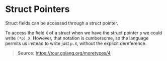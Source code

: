 # Struct Pointers

Struct fields can be accessed through a struct pointer.

To access the field `X` of a struct when we have the struct pointer `p` we could write
`(*p).X`. However, that notation is cumbersome, so the language permits us instead
to write just `p.X`, without the explicit dereference.

> **Source:** https://tour.golang.org/moretypes/4
